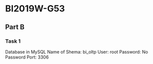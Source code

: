 # BI2019W-G53

## Part B
### Task 1
Database in MySQL
Name of Shema: bi_oltp
User: root
Password: No Password
Port: 3306
